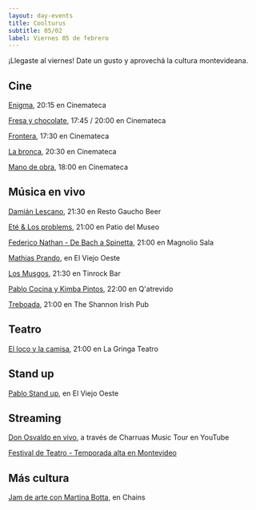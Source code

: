 ```yaml
---
layout: day-events
title: Coolturus
subtitle: 05/02
label: Viernes 05 de febrero
---
```

¡Llegaste al viernes! Date un gusto y aprovechá la cultura montevideana.

## Cine

[Enigma](https://cinemateca.org.uy/peliculas/225), 20:15 en Cinemateca

[Fresa y chocolate](https://cinemateca.org.uy/peliculas/1090), 17:45 / 20:00 en Cinemateca

[Frontera](https://cinemateca.org.uy/peliculas/782), 17:30 en Cinemateca

[La bronca](https://cinemateca.org.uy/peliculas/945), 20:30 en Cinemateca

[Mano de obra](https://cinemateca.org.uy/peliculas/959), 18:00 en Cinemateca

## Música en vivo

[Damián Lescano](https://instagram.com/restogauchobeer?igshid=bth137c08iyv), 21:30 en Resto Gaucho Beer

[Eté & Los problems](https://www.instagram.com/saladelmuseo/), 21:00 en Patio del Museo

[Federico Nathan - De Bach a Spinetta](https://magnoliosala.uy/evento/federico-nathan), 21:00 en Magnolio Sala

[Mathias Prando](https://instagram.com/viejooeste.prado?igshid=11rsgnlou42g5), en El Viejo Oeste

[Los Musgos](https://instagram.com/tinrock_bar?igshid=14pb425v6n836), 21:30 en Tinrock Bar

[Pablo Cocina y Kimba Pintos](https://instagram.com/qatrevido?igshid=8bj6dzn4g7aj), 22:00 en Q'atrevido

[Treboada](https://instagram.com/theshannonuy?igshid=yjdug4u5k9s0), 21:00 en The Shannon Irish Pub

## Teatro

[El loco y la camisa](https://www.instagram.com/lagringateatro/?hl=es), 21:00 en La Gringa Teatro

## Stand up

[Pablo Stand up](https://instagram.com/viejooeste.prado?igshid=11rsgnlou42g5), en El Viejo Oeste

## Streaming

[Don Osvaldo en vivo](https://www.instagram.com/charruasmusictourok/?hl=es), a través de Charruas Music Tour en YouTube

[Festival de Teatro - Temporada alta en Montevideo](https://salaverdi.montevideo.gub.uy/teatro/temporada-2021-estela-medina-0/festival-temporada-alta-de-girona-2021)

## Más cultura

[Jam de arte con Martina Botta](https://instagram.com/chains_disco?igshid=1dp7lgcxxx99t), en Chains